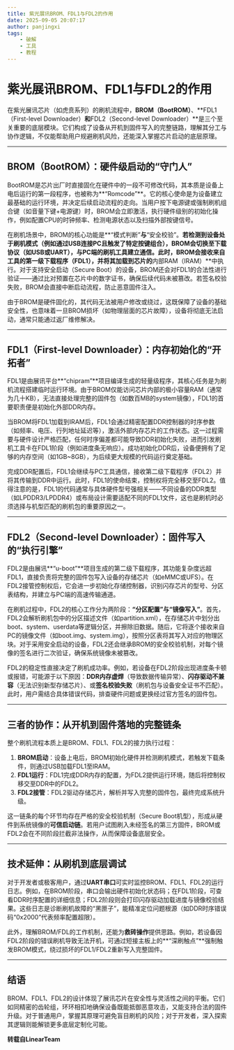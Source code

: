 ```yaml
---
title: 紫光展讯BROM、FDL1与FDL2的作用
date: 2025-09-05 20:07:17
author: panjingxi
tags:
    - 破解
    - 工具
    - 教程
---
```


# 紫光展讯BROM、FDL1与FDL2的作用

在紫光展讯芯片（如虎贲系列）的刷机流程中，**BROM（BootROM）**、**FDL1（First-level Downloader）**和**FDL2（Second-level Downloader）**是三个至关重要的底层模块。它们构成了设备从开机到固件写入的完整链路，理解其分工与协作逻辑，不仅能帮助用户规避刷机风险，还能深入掌握芯片启动的底层原理。

------

## **BROM（BootROM）：硬件级启动的“守门人”**

BootROM是芯片出厂时直接固化在硬件中的一段不可修改代码，其本质是设备上电后运行的第一段程序，也被称为**“Romcode”**。它的核心使命是为设备建立最基础的运行环境，并决定后续启动流程的走向。当用户按下电源键或强制刷机组合键（如音量下键+电源键）时，BROM会立即激活，执行硬件级别的初始化操作，例如配置CPU的时钟频率、检测电源状态以及扫描外部按键信号。

在刷机场景中，BROM的核心功能是**“模式判断”**与**“安全校验”。**若检测到设备处于刷机模式（例如通过USB连接PC且触发了特定按键组合），BROM会切换至下载协议（如USB或UART），与PC端的刷机工具建立通信。此时，BROM会接收来自工具的第一级下载程序（FDL1），并将其加载到芯片的**内部RAM（IRAM）**中执行。对于支持安全启动（Secure Boot）的设备，BROM还会对FDL1的合法性进行验证——通过比对预置在芯片中的数字证书，确保后续代码未被篡改。若签名校验失败，BROM会直接中断启动流程，防止恶意固件注入。

由于BROM是硬件固化的，其代码无法被用户修改或绕过，这既保障了设备的基础安全性，也意味着一旦BROM损坏（如物理层面的芯片故障），设备将彻底无法启动，通常只能通过返厂维修解决。

------

## **FDL1（First-level Downloader）：内存初始化的“开拓者”**

FDL1是由展讯平台**“chipram”**项目编译生成的轻量级程序，其核心任务是为刷机流程搭建临时运行环境。由于BROM仅能访问芯片内部的极小容量RAM（通常为几十KB），无法直接处理完整的固件包（如数百MB的system镜像），FDL1的首要职责便是初始化外部DDR内存。

当BROM将FDL1加载到IRAM后，FDL1会通过精密配置DDR控制器的时序参数（如频率、电压、行列地址延迟等），激活外部内存芯片的工作状态。这一过程需要与硬件设计严格匹配，任何时序偏差都可能导致DDR初始化失败，进而引发刷机工具卡在FDL1阶段（例如进度条无响应）。成功初始化DDR后，设备便拥有了足够的内存空间（如1GB~8GB），为后续更大规模的代码运行奠定基础。

完成DDR配置后，FDL1会继续与PC工具通信，接收第二级下载程序（FDL2）并将其传输到DDR中运行。此时，FDL1的使命结束，控制权将完全移交至FDL2。值得注意的是，FDL1的代码通常与具体硬件型号强相关——不同设备的DDR类型（如LPDDR3/LPDDR4）或布局设计需要适配不同的FDL1文件，这也是刷机时必须选择与机型匹配的刷机包的重要原因之一。

------

## **FDL2（Second-level Downloader）：固件写入的“执行引擎”**

FDL2是由展讯**“u-boot”**项目生成的第二级下载程序，其功能复杂度远超FDL1，直接负责将完整的固件包写入设备的存储芯片（如eMMC或UFS）。在FDL2接管控制权后，它会进一步初始化存储控制器，识别闪存芯片的型号、分区表结构，并建立与PC端的高速传输通道。

在刷机过程中，FDL2的核心工作分为两阶段：**“分区配置”**与**“镜像写入”**。首先，FDL2会解析刷机包中的分区描述文件（如partition.xml），在存储芯片中划分出boot、system、userdata等逻辑分区，并擦除旧数据。随后，它将逐个接收来自PC的镜像文件（如boot.img、system.img），按照分区表将其写入对应的物理区块。对于采用安全启动的设备，FDL2还会继承BROM的安全校验机制，对每个镜像的签名进行二次验证，确保系统镜像未被篡改。

FDL2的稳定性直接决定了刷机成功率。例如，若设备在FDL2阶段出现进度条卡顿或报错，可能源于以下原因：**DDR内存虚焊**（导致数据传输异常）、**闪存驱动不兼容**（无法识别新型存储芯片）、或**签名校验失败**（刷机包与设备安全证书不匹配）。此时，用户需结合具体错误代码，排查硬件问题或更换经过官方签名的固件包。

------

## **三者的协作：从开机到固件落地的完整链条**

整个刷机流程本质上是BROM、FDL1、FDL2的接力执行过程：

1. **BROM启动**：设备上电后，BROM初始化硬件并检测刷机模式，若触发下载条件，则通过USB加载FDL1至IRAM。
2. **FDL1运行**：FDL1完成DDR内存的配置，为FDL2提供运行环境，随后将控制权移交至DDR中的FDL2。
3. **FDL2接管**：FDL2驱动存储芯片，解析并写入完整的固件包，最终完成系统升级。

这一链条的每个环节均存在严格的安全校验机制（Secure Boot机型），形成从硬件到系统镜像的**可信启动链**。若用户试图刷入未经签名的第三方固件，BROM或FDL2会在不同阶段拦截非法操作，从而保障设备底层安全。

------

## **技术延伸：从刷机到底层调试**

对于开发者或极客用户，通过**UART串口**可实时监控BROM、FDL1、FDL2的运行日志。例如，在BROM阶段，串口会输出硬件初始化状态码；在FDL1阶段，可查看DDR时序配置的详细信息；FDL2阶段则会打印闪存驱动加载进度与镜像校验结果。这些日志是诊断刷机故障的“黑匣子”，能精准定位问题根源（如DDR时序错误码“0x2000”代表频率配置超限）。

此外，理解BROM/FDL的工作机制，还能为**救砖操作**提供思路。例如，若设备因FDL2阶段的错误刷机导致无法开机，可通过短接主板上的**“深刷触点”**强制触发BROM模式，绕过损坏的FDL1/FDL2重新写入完整固件。

------

## **结语**

BROM、FDL1、FDL2的设计体现了展讯芯片在安全性与灵活性之间的平衡。它们如同精密的齿轮组，环环相扣地确保设备既能抵御恶意攻击，又能支持合法的固件升级。对于普通用户，掌握其原理可避免盲目刷机的风险；对于开发者，深入探索其逻辑则能解锁更多底层定制化可能。

**转载自LinearTeam**
